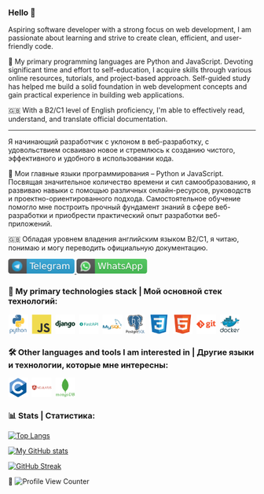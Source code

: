 ### Hello 👋

Aspiring software developer with a strong focus on web development, I am passionate about learning and strive to create clean, efficient, and user-friendly code.  

🐍 My primary programming languages are Python and JavaScript. Devoting significant time and effort to self-education, I acquire skills through various online resources, tutorials, and project-based approach. Self-guided study has helped me build a solid foundation in web development concepts and gain practical experience in building web applications.  

🇬🇧 With a B2/C1 level of English proficiency, I'm able to effectively read, understand, and translate official documentation.  

***

Я начинающий разработчик с уклоном в веб-разработку, с удовольствием осваиваю новое и стремлюсь к созданию чистого, эффективного и удобного в использовании кода.  

🐍 Мои главные языки программирования – Python и JavaScript. Посвящая значительное количество времени и сил самообразованию, я развиваю навыки с помощью различных онлайн-ресурсов, руководств и проектно-ориентированного подхода. Самостоятельное обучение помогло мне построить прочный фундамент знаний в сфере веб-разработки и приобрести практический опыт разработки веб-приложений.  

🇬🇧 Обладая уровнем владения английским языком B2/C1, я читаю, понимаю и могу переводить официальную документацию.  

<a href="https://t.me/nadia3373" rel="nofollow">
  <img height="30" src="https://github.com/aleen42/badges/blob/master/src/telegram.svg">
</a>
<a href="https://wa.me/79233773373" rel="nofollow">
  <img height="30" src="https://github.com/aleen42/badges/blob/master/src/whatsapp.svg">
</a>

### :toolbox: My primary technologies stack | Мой основной стек технологий:
<div>
  <img src="https://github.com/devicons/devicon/blob/master/icons/python/python-original-wordmark.svg" title="Python" alt="Python" width="40" height="40"/>&nbsp;
  <img src="https://github.com/devicons/devicon/blob/master/icons/javascript/javascript-original.svg" title="JavaScript" alt="JavaScript" width="40" height="40"/>&nbsp;
  <img src="https://github.com/devicons/devicon/blob/master/icons/django/django-plain-wordmark.svg"  title="Django" alt="Django" width="40" height="40"/>&nbsp;
  <img src="https://github.com/devicons/devicon/blob/master/icons/fastapi/fastapi-original-wordmark.svg"  title="FastAPI" alt="FastAPI" width="40" height="40"/>&nbsp;
  <img src="https://github.com/devicons/devicon/blob/master/icons/mysql/mysql-original-wordmark.svg" title="MySQL"  alt="MySQL" width="40" height="40"/>&nbsp;
  <img src="https://github.com/devicons/devicon/blob/master/icons/postgresql/postgresql-original-wordmark.svg" title="PostgreSQL"  alt="PostgreSQL" width="40" height="40"/>&nbsp;
  <img src="https://github.com/devicons/devicon/blob/master/icons/css3/css3-original.svg" title="CSS3" alt="CSS" width="40" height="40"/>&nbsp;
  <img src="https://github.com/devicons/devicon/blob/master/icons/html5/html5-original.svg" title="HTML5" alt="HTML" width="40" height="40"/>&nbsp;
  <img src="https://github.com/devicons/devicon/blob/master/icons/git/git-plain-wordmark.svg" title="Git" **alt="Git" width="40" height="40"/>&nbsp;
  <img src="https://github.com/devicons/devicon/blob/master/icons/docker/docker-original-wordmark.svg" title="Docker" alt="Docker" width="40" height="40"/>
</div>

### :hammer_and_wrench: Other languages and tools I am interested in | Другие языки и технологии, которые мне интересны:
<div>
  <img src="https://github.com/devicons/devicon/blob/master/icons/c/c-original.svg" title="C" alt="C" width="40" height="40"/>&nbsp;
  <img src="https://github.com/devicons/devicon/blob/master/icons/angularjs/angularjs-plain-wordmark.svg" title="Angular" alt="Angular" width="40" height="40"/>&nbsp;
  <img src="https://github.com/devicons/devicon/blob/master/icons/mongodb/mongodb-plain-wordmark.svg" title="MongoDB" alt="MongoDB" width="40" height="40"/>
 </div>

### :bar_chart: Stats | Статистика:
[![Top Langs](https://github-readme-stats.vercel.app/api/top-langs/?username=nadia3373&theme=tokyonight&hide_border=true&hide=rtf,jupyter%20notebook)](https://github.com/anuraghazra/github-readme-stats)

[![My GitHub stats](https://github-readme-stats.vercel.app/api?username=nadia3373&theme=tokyonight&hide_border=true)](https://github.com/anuraghazra/github-readme-stats)

[![GitHub Streak](http://github-readme-streak-stats.herokuapp.com?user=nadia3373&theme=tokyonight&hide_border=true)](https://git.io/streak-stats)

:eyes: ![Profile View Counter](https://komarev.com/ghpvc/?username=nadia3373)

